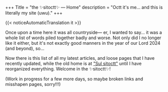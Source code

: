 +++
Title = "the ✨sitoctt✨ — Home"
description = "Octt it's me... and this is literally my site (uwu)."
+++

{{< noticeAutomaticTranslation it >}}



Once upon a time here it was all countryside— er, I wanted to say... it was a whole list of words piled together badly and worse. Not only did I no longer like it either, but it's not exactly good manners in the year of our Lord 2024 (and beyond), so...

Now there is this list of all my latest articles, and loose pages that I have recently updated, while the old home is at ["Sul sitoctt"](/miscellanea/Sul-sitoctt/) until I have reorganized everything. Welcome in the ✨sitoctt✨!

(Work in progress for a few more days, so maybe broken links and misshapen pages, sorry!!!)
